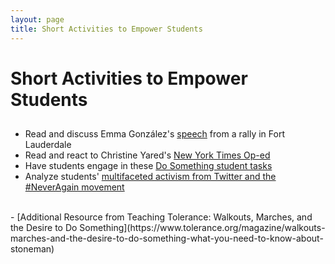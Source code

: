 ```yaml
---
layout: page
title: Short Activities to Empower Students
---
```


Short Activities to Empower Students
============
## 

- Read and discuss Emma González's [speech](https://www.nytimes.com/2018/02/18/us/emma-gonzalez-florida-shooting.html "Link to speech") from a rally in Fort Lauderdale
- Read and react to Christine Yared's [New York Times Op-ed](https://www.nytimes.com/2018/02/18/opinion/florida-school-shooting-guns.html?mtrref=www.google.com&assetType=opinion "Link to Op-ed")
- Have students engage in these [Do Something student tasks](https://www.tolerance.org/classroom-resources/student-tasks/do-something)
- Analyze students' [multifaceted activism from Twitter and the #NeverAgain movement](https://www.newyorker.com/news/news-desk/how-the-survivors-of-parkland-began-the-never-again-movement)
<br>
- [Additional Resource from Teaching Tolerance: Walkouts, Marches, and the Desire to Do Something](https://www.tolerance.org/magazine/walkouts-marches-and-the-desire-to-do-something-what-you-need-to-know-about-stoneman)
